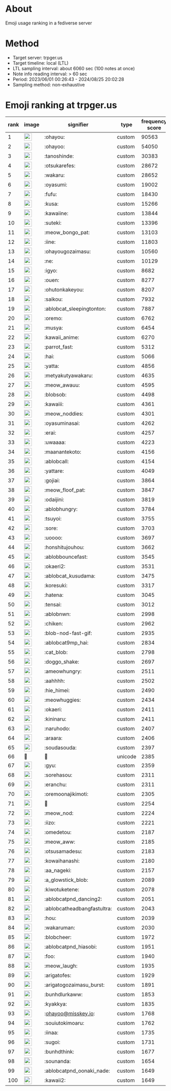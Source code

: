 # About
Emoji usage ranking in a fediverse server

# Method
- Target server: trpger.us
- Target timeline: local (LTL)
- LTL sampling interval: about 6060 sec (100 notes at once)
- Note info reading interval: > 60 sec
- Period: 2023/06/01 00:26:43 - 2024/08/25 20:02:28 
- Sampling method: non-exhaustive

# Emoji ranking at trpger.us

|rank|image|signifier|type|frequency score|
|----|----|----|----|----|
|1|<img height="24" src="https://trpger.us/emoji/ohayou.webp">|:ohayou:|custom|90563|
|2|<img height="24" src="https://trpger.us/emoji/ohayoo.webp">|:ohayoo:|custom|54050|
|3|<img height="24" src="https://trpger.us/emoji/tanoshinde.webp">|:tanoshinde:|custom|30383|
|4|<img height="24" src="https://trpger.us/emoji/otsukarefes.webp">|:otsukarefes:|custom|28672|
|5|<img height="24" src="https://trpger.us/emoji/wakaru.webp">|:wakaru:|custom|28652|
|6|<img height="24" src="https://trpger.us/emoji/oyasumi.webp">|:oyasumi:|custom|19002|
|7|<img height="24" src="https://trpger.us/emoji/fufu.webp">|:fufu:|custom|18430|
|8|<img height="24" src="https://trpger.us/emoji/kusa.webp">|:kusa:|custom|15266|
|9|<img height="24" src="https://trpger.us/emoji/kawaiine.webp">|:kawaiine:|custom|13844|
|10|<img height="24" src="https://trpger.us/emoji/suteki.webp">|:suteki:|custom|13396|
|11|<img height="24" src="https://trpger.us/emoji/meow_bongo_pat.webp">|:meow_bongo_pat:|custom|13103|
|12|<img height="24" src="https://trpger.us/emoji/iine.webp">|:iine:|custom|11803|
|13|<img height="24" src="https://trpger.us/emoji/ohayougozaimasu.webp">|:ohayougozaimasu:|custom|10560|
|14|<img height="24" src="https://trpger.us/emoji/ne.webp">|:ne:|custom|10129|
|15|<img height="24" src="https://trpger.us/emoji/igyo.webp">|:igyo:|custom|8682|
|16|<img height="24" src="https://trpger.us/emoji/ouen.webp">|:ouen:|custom|8277|
|17|<img height="24" src="https://trpger.us/emoji/ohutonkakeyou.webp">|:ohutonkakeyou:|custom|8207|
|18|<img height="24" src="https://trpger.us/emoji/saikou.webp">|:saikou:|custom|7932|
|19|<img height="24" src="https://trpger.us/emoji/ablobcat_sleepingtonton.webp">|:ablobcat_sleepingtonton:|custom|7887|
|20|<img height="24" src="https://trpger.us/emoji/oremo.webp">|:oremo:|custom|6762|
|21|<img height="24" src="https://trpger.us/emoji/musya.webp">|:musya:|custom|6454|
|22|<img height="24" src="https://trpger.us/emoji/kawaii_anime.webp">|:kawaii_anime:|custom|6270|
|23|<img height="24" src="https://trpger.us/emoji/parrot_fast.webp">|:parrot_fast:|custom|5312|
|24|<img height="24" src="https://trpger.us/emoji/hai.webp">|:hai:|custom|5066|
|25|<img height="24" src="https://trpger.us/emoji/yatta.webp">|:yatta:|custom|4856|
|26|<img height="24" src="https://trpger.us/emoji/metyakutyawakaru.webp">|:metyakutyawakaru:|custom|4635|
|27|<img height="24" src="https://trpger.us/emoji/meow_awauu.webp">|:meow_awauu:|custom|4595|
|28|<img height="24" src="https://trpger.us/emoji/blobsob.webp">|:blobsob:|custom|4498|
|29|<img height="24" src="https://trpger.us/emoji/kawaiii.webp">|:kawaiii:|custom|4361|
|30|<img height="24" src="https://trpger.us/emoji/meow_noddies.webp">|:meow_noddies:|custom|4301|
|31|<img height="24" src="https://trpger.us/emoji/oyasuminasai.webp">|:oyasuminasai:|custom|4262|
|32|<img height="24" src="https://trpger.us/emoji/erai.webp">|:erai:|custom|4257|
|33|<img height="24" src="https://trpger.us/emoji/uwaaaa.webp">|:uwaaaa:|custom|4223|
|34|<img height="24" src="https://trpger.us/emoji/maanantekoto.webp">|:maanantekoto:|custom|4156|
|35|<img height="24" src="https://trpger.us/emoji/ablobcall.webp">|:ablobcall:|custom|4154|
|36|<img height="24" src="https://trpger.us/emoji/yattare.webp">|:yattare:|custom|4049|
|37|<img height="24" src="https://trpger.us/emoji/gojiai.webp">|:gojiai:|custom|3864|
|38|<img height="24" src="https://trpger.us/emoji/meow_floof_pat.webp">|:meow_floof_pat:|custom|3847|
|39|<img height="24" src="https://trpger.us/emoji/odaijini.webp">|:odaijini:|custom|3819|
|40|<img height="24" src="https://trpger.us/emoji/ablobhungry.webp">|:ablobhungry:|custom|3784|
|41|<img height="24" src="https://trpger.us/emoji/tsuyoi.webp">|:tsuyoi:|custom|3755|
|42|<img height="24" src="https://trpger.us/emoji/sore.webp">|:sore:|custom|3703|
|43|<img height="24" src="https://trpger.us/emoji/uoooo.webp">|:uoooo:|custom|3697|
|44|<img height="24" src="https://trpger.us/emoji/honshitujouhou.webp">|:honshitujouhou:|custom|3662|
|45|<img height="24" src="https://trpger.us/emoji/ablobbouncefast.webp">|:ablobbouncefast:|custom|3545|
|46|<img height="24" src="https://trpger.us/emoji/okaeri2.webp">|:okaeri2:|custom|3531|
|47|<img height="24" src="https://trpger.us/emoji/ablobcat_kusudama.webp">|:ablobcat_kusudama:|custom|3475|
|48|<img height="24" src="https://trpger.us/emoji/koresuki.webp">|:koresuki:|custom|3317|
|49|<img height="24" src="https://trpger.us/emoji/hatena.webp">|:hatena:|custom|3045|
|50|<img height="24" src="https://trpger.us/emoji/tensai.webp">|:tensai:|custom|3012|
|51|<img height="24" src="https://trpger.us/emoji/ablobnwn.webp">|:ablobnwn:|custom|2998|
|52|<img height="24" src="https://trpger.us/emoji/chiken.webp">|:chiken:|custom|2962|
|53|<img height="24" src="https://trpger.us/emoji/blob-nod-fast-gif.webp">|:blob-nod-fast-gif:|custom|2935|
|54|<img height="24" src="https://trpger.us/emoji/ablobcat9mp_hai.webp">|:ablobcat9mp_hai:|custom|2834|
|55|<img height="24" src="https://trpger.us/emoji/cat_blob.webp">|:cat_blob:|custom|2798|
|56|<img height="24" src="https://trpger.us/emoji/doggo_shake.webp">|:doggo_shake:|custom|2697|
|57|<img height="24" src="https://trpger.us/emoji/ameowhungry.webp">|:ameowhungry:|custom|2511|
|58|<img height="24" src="https://trpger.us/emoji/aahhhh.webp">|:aahhhh:|custom|2502|
|59|<img height="24" src="https://trpger.us/emoji/hie_himei.webp">|:hie_himei:|custom|2490|
|60|<img height="24" src="https://trpger.us/emoji/meowhuggies.webp">|:meowhuggies:|custom|2434|
|61|<img height="24" src="https://trpger.us/emoji/okaeri.webp">|:okaeri:|custom|2411|
|62|<img height="24" src="https://trpger.us/emoji/kininaru.webp">|:kininaru:|custom|2411|
|63|<img height="24" src="https://trpger.us/emoji/naruhodo.webp">|:naruhodo:|custom|2407|
|64|<img height="24" src="https://trpger.us/emoji/araara.webp">|:araara:|custom|2406|
|65|<img height="24" src="https://trpger.us/emoji/soudasouda.webp">|:soudasouda:|custom|2397|
|66|🍮|🍮|unicode|2385|
|67|<img height="24" src="https://trpger.us/emoji/gyu.webp">|:gyu:|custom|2359|
|68|<img height="24" src="https://trpger.us/emoji/sorehasou.webp">|:sorehasou:|custom|2311|
|69|<img height="24" src="https://trpger.us/emoji/eranchu.webp">|:eranchu:|custom|2311|
|70|<img height="24" src="https://trpger.us/emoji/oremoonajikimoti.webp">|:oremoonajikimoti:|custom|2305|
|71|<img height="24" src="https://trpger.us/emoji/birthday.webp">|:birthday:|custom|2254|
|72|<img height="24" src="https://trpger.us/emoji/meow_nod.webp">|:meow_nod:|custom|2224|
|73|<img height="24" src="https://trpger.us/emoji/iizo.webp">|:iizo:|custom|2221|
|74|<img height="24" src="https://trpger.us/emoji/omedetou.webp">|:omedetou:|custom|2187|
|75|<img height="24" src="https://trpger.us/emoji/meow_aww.webp">|:meow_aww:|custom|2185|
|76|<img height="24" src="https://trpger.us/emoji/otsusamadesu.webp">|:otsusamadesu:|custom|2183|
|77|<img height="24" src="https://trpger.us/emoji/kowaihanashi.webp">|:kowaihanashi:|custom|2180|
|78|<img height="24" src="https://trpger.us/emoji/aa_nageki.webp">|:aa_nageki:|custom|2157|
|79|<img height="24" src="https://trpger.us/emoji/a_glowstick_blob.webp">|:a_glowstick_blob:|custom|2089|
|80|<img height="24" src="https://trpger.us/emoji/kiwotuketene.webp">|:kiwotuketene:|custom|2078|
|81|<img height="24" src="https://trpger.us/emoji/ablobcatpnd_dancing2.webp">|:ablobcatpnd_dancing2:|custom|2051|
|82|<img height="24" src="https://trpger.us/emoji/ablobcatheadbangfastultra.webp">|:ablobcatheadbangfastultra:|custom|2043|
|83|<img height="24" src="https://trpger.us/emoji/hou.webp">|:hou:|custom|2039|
|84|<img height="24" src="https://trpger.us/emoji/wakaruman.webp">|:wakaruman:|custom|2030|
|85|<img height="24" src="https://trpger.us/emoji/blobcheer.webp">|:blobcheer:|custom|1972|
|86|<img height="24" src="https://trpger.us/emoji/ablobcatpnd_hiasobi.webp">|:ablobcatpnd_hiasobi:|custom|1951|
|87|<img height="24" src="https://trpger.us/emoji/foo.webp">|:foo:|custom|1940|
|88|<img height="24" src="https://trpger.us/emoji/meow_laugh.webp">|:meow_laugh:|custom|1935|
|89|<img height="24" src="https://trpger.us/emoji/arigatofes.webp">|:arigatofes:|custom|1929|
|90|<img height="24" src="https://trpger.us/emoji/arigatogozaimasu_burst.webp">|:arigatogozaimasu_burst:|custom|1891|
|91|<img height="24" src="https://trpger.us/emoji/bunhdlurkaww.webp">|:bunhdlurkaww:|custom|1853|
|92|<img height="24" src="https://trpger.us/emoji/kyakkya.webp">|:kyakkya:|custom|1835|
|93|<img height="24" src="https://trpger.us/emoji/ohayoo.webp">|:ohayoo@misskey.io:|custom|1768|
|94|<img height="24" src="https://trpger.us/emoji/souiutokimoaru.webp">|:souiutokimoaru:|custom|1762|
|95|<img height="24" src="https://trpger.us/emoji/iinaa.webp">|:iinaa:|custom|1735|
|96|<img height="24" src="https://trpger.us/emoji/sugoi.webp">|:sugoi:|custom|1731|
|97|<img height="24" src="https://trpger.us/emoji/bunhdthink.webp">|:bunhdthink:|custom|1677|
|98|<img height="24" src="https://trpger.us/emoji/sounanda.webp">|:sounanda:|custom|1654|
|99|<img height="24" src="https://trpger.us/emoji/ablobcatpnd_oonaki_nade.webp">|:ablobcatpnd_oonaki_nade:|custom|1649|
|100|<img height="24" src="https://trpger.us/emoji/kawaii2.webp">|:kawaii2:|custom|1649|
